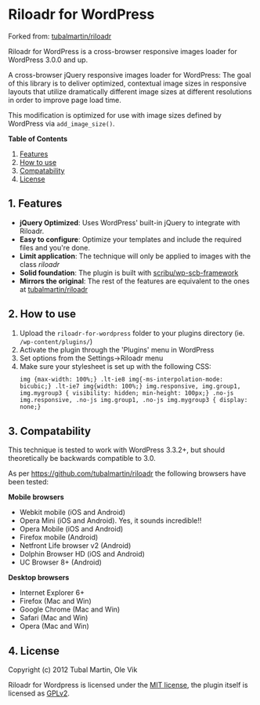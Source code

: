 # Riloadr for WordPress
Forked from: [tubalmartin/riloadr](https://github.com/tubalmartin/riloadr)

Riloadr for WordPress is a cross-browser responsive images loader for WordPress 3.0.0 and up.

A cross-browser jQuery responsive images loader for WordPress: The goal of this library is to deliver optimized, 
contextual image sizes in responsive layouts that utilize dramatically different image sizes at different resolutions 
in order to improve page load time.

This modification is optimized for use with image sizes defined by WordPress via `add_image_size()`.

**Table of Contents**  

1.  [Features](#features)
2.  [How to use](#howto)
3.  [Compatability](#compatability)
4.  [License](#license)

<a name="features"></a>
## 1. Features

* **jQuery Optimized**: Uses WordPress' built-in jQuery to integrate with Riloadr.
* **Easy to configure**: Optimize your templates and include the required files and you're done.
* **Limit application**: The technique will only be applied to images with the class *riloadr*
* **Solid foundation**: The plugin is built with [scribu/wp-scb-framework](https://github.com/scribu/wp-scb-framework)
* **Mirrors the original**: The rest of the features are equivalent to the ones at [tubalmartin/riloadr](https://github.com/tubalmartin/riloadr)

<a name="howto"></a>
## 2. How to use

1. Upload the `riloadr-for-wordpress` folder to your plugins directory (ie. `/wp-content/plugins/`)
2. Activate the plugin through the 'Plugins' menu in WordPress
3. Set options from the Settings->Riloadr menu
4. Make sure your stylesheet is set up with the following CSS:
	<code><pre>img {max-width: 100%;}
	.lt-ie8 img{-ms-interpolation-mode: bicubic;}
	.lt-ie7 img{width: 100%;}
	img.responsive,
	img.group1,
	img.mygroup3 {
		visibility: hidden;
		min-height: 100px;}
	.no-js img.responsive,
	.no-js img.group1,
	.no-js img.mygroup3 {
		display: none;}</pre></code>

<a name="compatability"></a>
## 3. Compatability

This technique is tested to work with WordPress 3.3.2+, but should theoretically be backwards compatible to 3.0.

As per <a href="https://github.com/tubalmartin/riloadr">https://github.com/tubalmartin/riloadr</a> the following browsers have been tested:

**Mobile browsers**

* Webkit mobile (iOS and Android)
* Opera Mini (iOS and Android). Yes, it sounds incredible!!
* Opera Mobile (iOS and Android)
* Firefox mobile (Android)
* Netfront Life browser v2 (Android)
* Dolphin Browser HD (iOS and Android)
* UC Browser 8+ (Android)

**Desktop browsers**

* Internet Explorer 6+
* Firefox (Mac and Win)
* Google Chrome (Mac and Win)
* Safari (Mac and Win)
* Opera (Mac and Win)

<a name="license"></a>
## 4. License

Copyright (c) 2012 Tubal Martin, Ole Vik

Riloadr for Wordpress is licensed under the [MIT license](https://github.com/OleVik/riloadr-wordpress/blob/master/LICENSE.txt), the plugin itself is licensed as [GPLv2](https://github.com/OleVik/riloadr-wordpress/blob/master/riloadr-for-wordpress/LICENSE.txt).